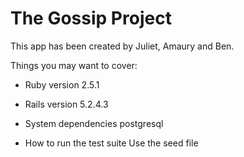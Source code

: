 # The Gossip Project

This app has been created by Juliet, Amaury and Ben.


Things you may want to cover:

* Ruby version
2.5.1

* Rails version
5.2.4.3

* System dependencies
postgresql

* How to run the test suite
Use the seed file


